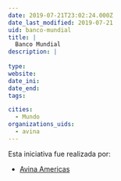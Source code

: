 ```yaml
---
date: 2019-07-21T23:02:24.000Z
date_last_modified: 2019-07-21
uid: banco-mundial
title: |
  Banco Mundial
description: |
  
type: 
website: 
date_ini: 
date_end: 
tags:

cities: 
  - Mundo
organizations_uids:
  - avina
---
```


Esta iniciativa fue realizada por:

- [Avina Americas](/organizaciones/avina)
